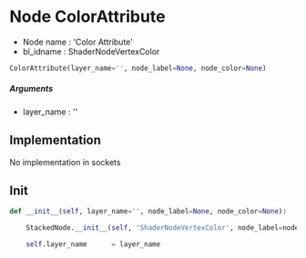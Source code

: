 # Node ColorAttribute

- Node name : 'Color Attribute'
- bl_idname : ShaderNodeVertexColor


``` python
ColorAttribute(layer_name='', node_label=None, node_color=None)
```
##### Arguments

- layer_name : ''

## Implementation

No implementation in sockets

## Init

``` python
def __init__(self, layer_name='', node_label=None, node_color=None):

    StackedNode.__init__(self, 'ShaderNodeVertexColor', node_label=node_label, node_color=node_color)

    self.layer_name      = layer_name
```
